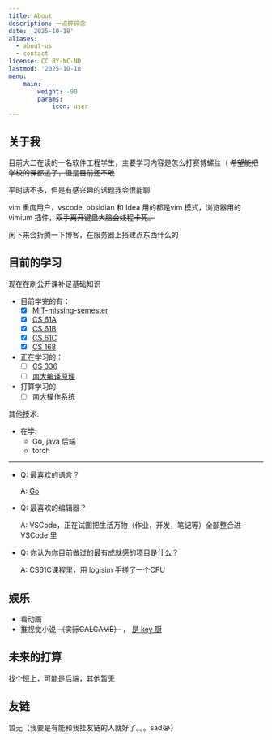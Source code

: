 ```yaml
---
title: About
description: 一点碎碎念
date: '2025-10-18'
aliases:
  - about-us
  - contact
license: CC BY-NC-ND
lastmod: '2025-10-18'
menu:
    main: 
        weight: -90
        params:
            icon: user
---
```


## 关于我
目前大二在读的一名软件工程学生，主要学习内容是怎么打赛博螺丝（  ~~希望能把学校的课都逃了，但是目前还不敢~~

平时话不多，但是有感兴趣的话题我会很能聊

vim 重度用户，vscode, obsidian 和 Idea 用的都是vim 模式，浏览器用的 vimium 插件，~~双手离开键盘大脑会线程卡死。~~

闲下来会折腾一下博客，在服务器上搭建点东西什么的

## 目前的学习

现在在刷公开课补足基础知识
- 目前学完的有：
  - [x] [MIT-missing-semester](https://missing.csail.mit.edu/)
  - [x] [CS 61A](https://cs61a.org/)
  - [x] [CS 61B](https://sp24.datastructur.es/)
  - [x] [CS 61C](https://cs61c.org/)
  - [x] [CS 168](https://sp25.cs168.io/)

- 正在学习的：
  - [ ] [CS 336](https://stanford-cs336.github.io/spring2025/)
  - [ ] [南大编译原理](http://docs.compilers.cpl.icu/#/2024/intro?id=%e6%95%99%e5%ad%a6%e5%91%a8%e5%8e%86)

- 打算学习的:
  - [ ] [南大操作系统](https://jyywiki.cn/OS/2025/)

其他技术:
- 在学:
  - Go, java 后端
  - torch

----------

- Q: 最喜欢的语言？

  A: [Go](https://go.dev/)

- Q: 最喜欢的编辑器？
  
  A: VSCode，正在试图把生活万物（作业，开发，笔记等）全部整合进 VSCode 里

- Q: 你认为你目前做过的最有成就感的项目是什么？

  A: CS61C课程里，用 logisim 手搓了一个CPU

## 娱乐

- 看动画
- 推视觉小说 ~~（实际GALGAME）~~ ， [是 key 厨](https://music.163.com/playlist?id=13026368771&uct2=U2FsdGVkX1+WWQtMjx9YZ+9jHOoB2K13LVDYFaL0w6E=)

## 未来的打算

找个班上，可能是后端，其他暂无

## 友链

暂无（我要是有能和我挂友链的人就好了。。。sad😭）